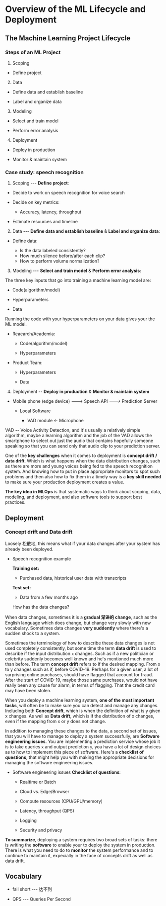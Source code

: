 # Overview of the ML Lifecycle and Deployment

## The Machine Learning Project Lifecycle

### Steps of an ML Project

1. Scoping

  * Define project

2. Data

  * Define data and establish baseline

  * Label and organize data

3. Modeling

  * Select and train model

  * Perform error analysis

4. Deployment

  * Deploy in production

  * Monitor & maintain system


### Case study: speech recognition

1. Scoping --- **Define project**:

  * Decide to work on speech recognition for voice search

  * Decide on key metrics:

    * Accuracy, latency, throughput

  * Estimate resources and timeline

2. Data --- **Define data and establish baseline** & **Label and organize data**:

  - Define data:

    * Is the data labeled consistently?
	* How much silence before/after each clip?
	* How to perform volume normalization?

3. Modeling --- **Select and train model** & **Perform error analysis**:

  The three key inputs that go into training a machine learning model are:

  * Code(algorithm/model)
  	
  * Hyperparameters

  * Data

  Running the code with your hyperparameters on your data gives your the ML model.

  - Reaearch/Academia:

    * Code(algorithm/model)  

	* Hyperparameters

  - Product Team:

    * Hyperparameters 

	* Data

4. Deployment -- **Deploy in production** & **Monitor & maintain system**

  - Mobile phone (edge device)    --->  Speech API ---> Prediction Server

    * Local Software

	  * VAD module  <- Microphone

  VAD -- Voice Activity Detection, and it's usually a relatively simple algorithm, maybe a learning algorithm and the job of the VAD allows the smartphone to select out just the audio that contains hopefully someone speaking so that you can send only that audio clip to your prediction server.

  One of the **key challenges** when it comes to deployment is **concept drift / data drift**. Which is what happens when the data distribution changes, such as there are more and young voices being fed to the speech recognition system. And knowing how to put in place appropriate monitors to spot such problems and then also how to fix them in a timely way is a **key skill needed** to make sure your production deployment creates a value. 

**The key idea in MLOps** is that systematic ways to think about scoping, data, modeling, and deployment, and also software tools to support best practices.


## Deployment

### Concept drift and Data drift

Loosely 松散地, this means what if your data changes after your system has already been deployed. 

- Speech recognition example

  **Training set:**

    * Purchased data, historical user data with transcripts

  **Test set:**

    * Data from a few months ago

  How has the data changes?

When data changes, sometimes it is a **gradual 渐进的 change**, such as the English language which does change, but change very slowly with new vocabulary. Sometimes data changes **very suddently** where there's a sudden shock to a system.

Sometimes the terminology of how to describe these data changes is not used completely consistently, but some time the term **data drift** is used to describe if the input distribution `x` changes. Such as if a new politician or celebrity suddenly becomes well known and he's mentioned much more than before. The term **concept drift** refers to if the desired mapping. From x to y changes such as if, before COVID-19. Perhaps for a given user, a lot of surprising online purchases, should have flagged that account for fraud. After the start of COVID-19, maybe those same purchases, would not have really been any cause for alarm, in terms of flagging. That the credit card may have been stolen.

 When you deploy a machine learning system, **one of the most important tasks**, will often be to make sure you can detect and manage any changes. Including both **Concept drift**, which is when the definition of what is y given x changes. As well as **Data drift**, which is if the distribution of x changes, even if the mapping from x or y does not change.

In addition to managing these changes to the data, a second set of issues, that you will have to manage to deploy a system successfully, are **Software engineering issues**. You are implementing a prediction service whose job it is to take queries `x` and output prediction `y`, you have a lot of design choices as to how to implement this piece of software. Here's a **checklist of questions**, that might help you with making the appropriate decisions for managing the software engineering issues.

- Software engineering issues **Checklist of questions**:

  * Realtime or Batch

  * Cloud vs. Edge/Browser

  * Compute resources (CPU/GPU/memory)

  * Latency, throughput (QPS)

  * Logging

  * Security and privacy

**To summarize**, deploying a system requires two broad sets of tasks: there is writing the **software** to enable your to deploy the system in production. There is what you need to do to **monitor** the system performance and to continue to maintain it, expecially in the face of concepts drift as well as data drift.
## Vocabulary

* fall short --- 达不到

* QPS --- Queries Per Second
